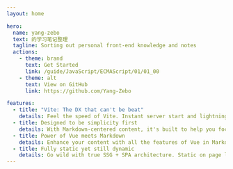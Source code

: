 ```yaml
---
layout: home

hero:
  name: yang-zebo
  text: 的学习笔记整理
  tagline: Sorting out personal front-end knowledge and notes
  actions:
    - theme: brand
      text: Get Started
      link: /guide/JavaScript/ECMAScript/01/01_00
    - theme: alt
      text: View on GitHub
      link: https://github.com/Yang-Zebo

features:
  - title: "Vite: The DX that can't be beat"
    details: Feel the speed of Vite. Instant server start and lightning fast HMR that stays fast regardless of the app size.
  - title: Designed to be simplicity first
    details: With Markdown-centered content, it's built to help you focus on writing and deployed with minimum configuration.
  - title: Power of Vue meets Markdown
    details: Enhance your content with all the features of Vue in Markdown, while being able to customize your site with Vue.
  - title: Fully static yet still dynamic
    details: Go wild with true SSG + SPA architecture. Static on page load, but engage users with 100% interactivity from there.
---
```

